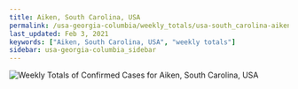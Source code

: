 ```yaml
---
title: Aiken, South Carolina, USA
permalink: /usa-georgia-columbia/weekly_totals/usa-south_carolina-aiken-weekly_totals.html
last_updated: Feb 3, 2021
keywords: ["Aiken, South Carolina, USA", "weekly totals"]
sidebar: usa-georgia-columbia_sidebar
---
```


![Weekly Totals of Confirmed Cases for Aiken, South Carolina, USA](/covid_tracker/images/graphs/usa-south_carolina-aiken-weekly_totals_graph.png)
